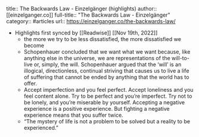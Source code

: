 title:: The Backwards Law - Einzelgänger (highlights)
author:: [[einzelganger.co]]
full-title:: "The Backwards Law - Einzelgänger"
category:: #articles
url:: https://einzelganger.co/the-backwards-law/

- Highlights first synced by [[Readwise]] [[Nov 19th, 2022]]
	- the more we try to be less dissatisfied, the more dissatisfied we become
	- Schopenhauer concluded that we want what we want because, like anything else in the universe, we are representations of the will-to-live or, simply, the will. Schopenhauer argued that the ‘will’ is an illogical, directionless, continual striving that causes us to live a life of suffering that cannot be ended by anything that the world has to offer.
	- Accept imperfection and you feel perfect. Accept loneliness and you feel content alone. Try to be perfect and you’re imperfect. Try not to be lonely, and you’re miserable by yourself. Accepting a negative experience is a positive experience. But fighting a negative experience means that you suffer twice.
	- “The mystery of life is not a problem to be solved but a reality to be experienced.”